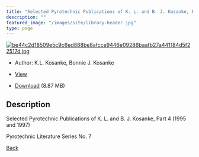 ```yaml
---
title: "Selected Pyrotechnic Publications of K. L. and B. J. Kosanke, Part 4 (1995 and 1997)"
description: ""
featured_image: "/images/site/library-header.jpg"
type: page
---
```


<a href="https://drive.google.com/uc?export=view&id=18f5BiEePOpb6E_CtY6jrqLwPokZkh-2Y" target="_blank">![be44c2d18509e5c9c6ed888be8afcce9446e09286baafb27a441184d5f22517d.jpg](https://drive.google.com/uc?export=view&id=1ZwQtN15mYm4b7piR_bEjDb_oju9nWPaM)</a>
* Author: K.L. Kosanke, Bonnie J. Kosanke
* <a href="https://drive.google.com/uc?export=view&id=18f5BiEePOpb6E_CtY6jrqLwPokZkh-2Y" target="_blank">View</a>

* [Download](https://drive.google.com/uc?export=download&id=18f5BiEePOpb6E_CtY6jrqLwPokZkh-2Y) (8.87 MB)

## Description<div>
<p>Selected Pyrotechnic Publications of K. L. and B. J. Kosanke, Part 4 (1995 and 1997)</p>
<p>Pyrotechnic Literature Series No. 7</p></div>

[Back](/library/)
